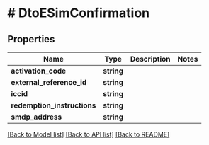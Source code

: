 # # DtoESimConfirmation

## Properties

Name | Type | Description | Notes
------------ | ------------- | ------------- | -------------
**activation_code** | **string** |  |
**external_reference_id** | **string** |  |
**iccid** | **string** |  |
**redemption_instructions** | **string** |  |
**smdp_address** | **string** |  |

[[Back to Model list]](../../README.md#models) [[Back to API list]](../../README.md#endpoints) [[Back to README]](../../README.md)

